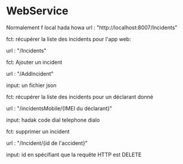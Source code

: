 # WebService
 Normalement f local hada howa url : "http://localhost:8007/Incidents"

fct: récupérer la liste des incidents pour l'app web:

url : "/Incidents"

fct: Ajouter un incident

url : "/AddIncident"

input: un fichier json 

fct: récupérer la liste des incidents pour un déclarant donné

url : "/incidentsMobile/{IMEI du déclarant}"

input: hadak code dial telephone dialo


fct: supprimer un incident

url : "/Incident/{id de l'accident}"

input: id en spécifiant que la requête HTTP est DELETE 
